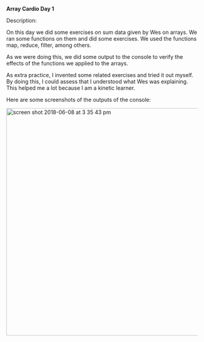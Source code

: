<strong>Array Cardio Day 1</strong><br>

Description:

On this day we did some exercises on sum data given by Wes on arrays.
We ran some functions on them and did some exercises. We used the functions
map, reduce, filter, among others.

As we were doing this, we did some output to the console to verify the effects
of the functions we applied to the arrays.

As extra practice, I invented some related exercises and tried it out myself. By
doing this, I could assess that I understood what Wes was explaining.
This helped me a lot because I am a kinetic learner.

Here are some screenshots of the outputs of the console:

<img width="600" alt="screen shot 2018-06-08 at 3 35 43 pm" src="https://user-images.githubusercontent.com/33431535/41177334-a26d8d2c-6b31-11e8-91b7-f94f43ef8b77.png">
